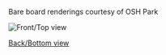 Bare board renderings courtesy of OSH Park

![Front/Top view](https://644db4de3505c40a0444-327723bce298e3ff5813fb42baeefbaa.ssl.cf1.rackcdn.com/a4a7b3074ee4f60e73a314e45cf5678b.png)

[Back/Bottom view](https://644db4de3505c40a0444-327723bce298e3ff5813fb42baeefbaa.ssl.cf1.rackcdn.com/f02f8205ae89b7153398af4dbd85d5ec.png)

